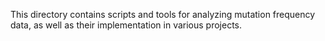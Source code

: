 This directory contains scripts and tools for analyzing mutation frequency data, as well as their implementation in various projects.
